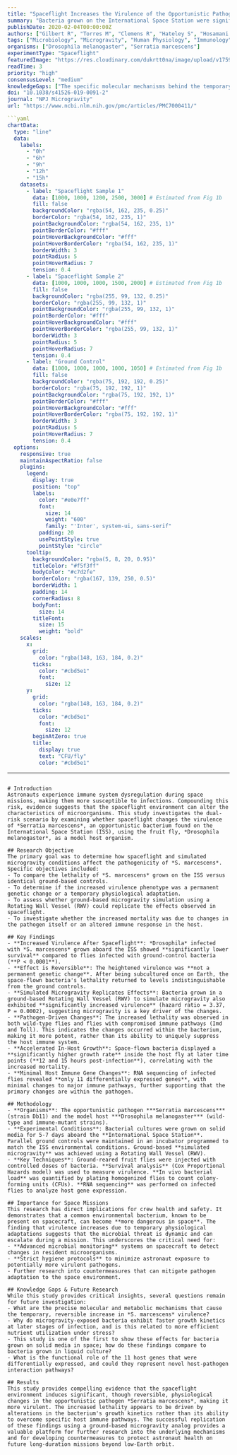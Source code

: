 ```yaml
---
title: "Spaceflight Increases the Virulence of the Opportunistic Pathogen Serratia marcescens"
summary: "Bacteria grown on the International Space Station were significantly more lethal to fruit flies than Earth-based controls. This study reveals that spaceflight induces temporary, reversible changes in the pathogen *Serratia marcescens*, increasing its growth rate and virulence, posing a heightened health risk for astronauts on long-duration missions."
publishDate: 2020-02-04T00:00:00Z
authors: ["Gilbert R", "Torres M", "Clemens R", "Hateley S", "Hosamani R", "Wade W", "Bhattacharya S"]
tags: ["Microbiology", "Microgravity", "Human Physiology", "Immunology"]
organisms: ["Drosophila melanogaster", "Serratia marcescens"]
experimentType: "Spaceflight"
featuredImage: "https://res.cloudinary.com/dukrtt0na/image/upload/v1759680601/uadzmmyubcsq3oo8d3xk.jpg"
readTime: 3
priority: "high"
consensusLevel: "medium"
knowledgeGaps: ["The specific molecular mechanisms behind the temporary increase in bacterial virulence.", "How microgravity alters bacterial metabolism and growth kinetics on solid media.", "The role of the few host genes that were differentially expressed post-infection.", "Whether these findings apply to other opportunistic pathogens found on spacecraft."]
doi: "10.1038/s41526-019-0091-2"
journal: "NPJ Microgravity"
url: "https://www.ncbi.nlm.nih.gov/pmc/articles/PMC7000411/"

```yaml
chartData:
  type: "line"
  data:
    labels:
      - "0h"
      - "6h"
      - "9h"
      - "12h"
      - "15h"
    datasets:
      - label: "Spaceflight Sample 1"
        data: [1000, 1000, 1200, 2500, 3000] # Estimated from Fig 1b
        fill: false
        backgroundColor: "rgba(54, 162, 235, 0.25)"
        borderColor: "rgba(54, 162, 235, 1)"
        pointBackgroundColor: "rgba(54, 162, 235, 1)"
        pointBorderColor: "#fff"
        pointHoverBackgroundColor: "#fff"
        pointHoverBorderColor: "rgba(54, 162, 235, 1)"
        borderWidth: 3
        pointRadius: 5
        pointHoverRadius: 7
        tension: 0.4
      - label: "Spaceflight Sample 2"
        data: [1000, 1000, 1000, 1500, 2000] # Estimated from Fig 1b
        fill: false
        backgroundColor: "rgba(255, 99, 132, 0.25)"
        borderColor: "rgba(255, 99, 132, 1)"
        pointBackgroundColor: "rgba(255, 99, 132, 1)"
        pointBorderColor: "#fff"
        pointHoverBackgroundColor: "#fff"
        pointHoverBorderColor: "rgba(255, 99, 132, 1)"
        borderWidth: 3
        pointRadius: 5
        pointHoverRadius: 7
        tension: 0.4
      - label: "Ground Control"
        data: [1000, 1000, 1000, 1000, 1050] # Estimated from Fig 1b
        fill: false
        backgroundColor: "rgba(75, 192, 192, 0.25)"
        borderColor: "rgba(75, 192, 192, 1)"
        pointBackgroundColor: "rgba(75, 192, 192, 1)"
        pointBorderColor: "#fff"
        pointHoverBackgroundColor: "#fff"
        pointHoverBorderColor: "rgba(75, 192, 192, 1)"
        borderWidth: 3
        pointRadius: 5
        pointHoverRadius: 7
        tension: 0.4
  options:
    responsive: true
    maintainAspectRatio: false
    plugins:
      legend:
        display: true
        position: "top"
        labels:
          color: "#e0e7ff"
          font:
            size: 14
            weight: "600"
            family: "'Inter', system-ui, sans-serif"
          padding: 20
          usePointStyle: true
          pointStyle: "circle"
      tooltip:
        backgroundColor: "rgba(5, 8, 20, 0.95)"
        titleColor: "#f5f3ff"
        bodyColor: "#c7d2fe"
        borderColor: "rgba(167, 139, 250, 0.5)"
        borderWidth: 1
        padding: 14
        cornerRadius: 8
        bodyFont:
          size: 14
        titleFont:
          size: 15
          weight: "bold"
    scales:
      x:
        grid:
          color: "rgba(148, 163, 184, 0.2)"
        ticks:
          color: "#cbd5e1"
          font:
            size: 12
      y:
        grid:
          color: "rgba(148, 163, 184, 0.2)"
        ticks:
          color: "#cbd5e1"
          font:
            size: 12
        beginAtZero: true
        title:
          display: true
          text: "CFU/fly"
          color: "#cbd5e1"
```
---
```

# Introduction
Astronauts experience immune system dysregulation during space missions, making them more susceptible to infections. Compounding this risk, evidence suggests that the spaceflight environment can alter the characteristics of microorganisms. This study investigates the dual-risk scenario by examining whether spaceflight changes the virulence of *Serratia marcescens*, an opportunistic bacterium found on the International Space Station (ISS), using the fruit fly, *Drosophila melanogaster*, as a model host organism.

## Research Objective
The primary goal was to determine how spaceflight and simulated microgravity conditions affect the pathogenicity of *S. marcescens*. Specific objectives included:
- To compare the lethality of *S. marcescens* grown on the ISS versus identical ground-based controls.
- To determine if the increased virulence phenotype was a permanent genetic change or a temporary physiological adaptation.
- To assess whether ground-based microgravity simulation using a Rotating Wall Vessel (RWV) could replicate the effects observed in spaceflight.
- To investigate whether the increased mortality was due to changes in the pathogen itself or an altered immune response in the host.

## Key Findings
- **Increased Virulence After Spaceflight**: *Drosophila* infected with *S. marcescens* grown aboard the ISS showed **significantly lower survival** compared to flies infected with ground-control bacteria (**P < 0.0001**).
- **Effect is Reversible**: The heightened virulence was **not a permanent genetic change**. After being subcultured once on Earth, the space-flown bacteria's lethality returned to levels indistinguishable from the ground controls.
- **Simulated Microgravity Replicates Effects**: Bacteria grown in a ground-based Rotating Wall Vessel (RWV) to simulate microgravity also exhibited **significantly increased virulence** (hazard ratio = 3.37, P = 0.0002), suggesting microgravity is a key driver of the changes.
- **Pathogen-Driven Changes**: The increased lethality was observed in both wild-type flies and flies with compromised immune pathways (Imd and Toll). This indicates the changes occurred within the bacterium, making it more potent, rather than its ability to uniquely suppress the host immune system.
- **Accelerated In-Host Growth**: Space-flown bacteria displayed a **significantly higher growth rate** inside the host fly at later time points (**12 and 15 hours post-infection**), correlating with the increased mortality.
- **Minimal Host Immune Gene Changes**: RNA sequencing of infected flies revealed **only 11 differentially expressed genes**, with minimal changes to major immune pathways, further supporting that the primary changes are within the pathogen.

## Methodology
- **Organisms**: The opportunistic pathogen ***Serratia marcescens*** (strain Db11) and the model host ***Drosophila melanogaster*** (wild-type and immune-mutant strains).
- **Experimental Conditions**: Bacterial cultures were grown on solid media for 5-7 days aboard the **International Space Station**. Parallel ground controls were maintained in an incubator programmed to match the ISS environmental conditions. Ground-based **simulated microgravity** was achieved using a Rotating Wall Vessel (RWV).
- **Key Techniques**: Ground-reared fruit flies were injected with controlled doses of bacteria. **Survival analysis** (Cox Proportional Hazards model) was used to measure virulence. **In vivo bacterial load** was quantified by plating homogenized flies to count colony-forming units (CFUs). **RNA sequencing** was performed on infected flies to analyze host gene expression.

## Importance for Space Missions
This research has direct implications for crew health and safety. It demonstrates that a common environmental bacterium, known to be present on spacecraft, can become **more dangerous in space**. The finding that virulence increases due to temporary physiological adaptations suggests that the microbial threat is dynamic and can escalate during a mission. This underscores the critical need for:
- **Advanced microbial monitoring** systems on spacecraft to detect changes in resident microorganisms.
- **Strict hygiene protocols** to minimize astronaut exposure to potentially more virulent pathogens.
- Further research into countermeasures that can mitigate pathogen adaptation to the space environment.

## Knowledge Gaps & Future Research
While this study provides critical insights, several questions remain for future investigation:
- What are the precise molecular and metabolic mechanisms that cause the temporary, reversible increase in *S. marcescens* virulence?
- Why do microgravity-exposed bacteria exhibit faster growth kinetics at later stages of infection, and is this related to more efficient nutrient utilization under stress?
- This study is one of the first to show these effects for bacteria grown on solid media in space; how do these findings compare to bacteria grown in liquid culture?
- What is the functional role of the 11 host genes that were differentially expressed, and could they represent novel host-pathogen interaction pathways?

## Results
This study provides compelling evidence that the spaceflight environment induces significant, though reversible, physiological changes in the opportunistic pathogen *Serratia marcescens*, making it more virulent. The increased lethality appears to be driven by alterations in the bacterium's growth kinetics rather than its ability to overcome specific host immune pathways. The successful replication of these findings using a ground-based microgravity analog provides a valuable platform for further research into the underlying mechanisms and for developing countermeasures to protect astronaut health on future long-duration missions beyond low-Earth orbit.